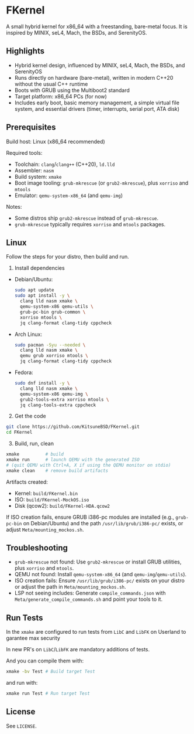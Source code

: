 # FKernel

A small hybrid kernel for x86_64 with a freestanding, bare-metal focus. It is inspired by MINIX, seL4, Mach, the BSDs, and SerenityOS.

## Highlights

- Hybrid kernel design, influenced by MINIX, seL4, Mach, the BSDs, and SerenityOS
- Runs directly on hardware (bare-metal), written in modern C++20 without the usual C++ runtime
- Boots with GRUB using the Multiboot2 standard
- Target platform: x86_64 PCs (for now)
- Includes early boot, basic memory management, a simple virtual file system, and essential drivers (timer, interrupts, serial port, ATA disk)

## Prerequisites

Build host: Linux (x86_64 recommended)

Required tools:

- Toolchain: `clang`/`clang++` (C++20), `ld.lld`
- Assembler: `nasm`
- Build system: `xmake`
- Boot image tooling: `grub-mkrescue` (or `grub2-mkrescue`), plus `xorriso` and `mtools`
- Emulator: `qemu-system-x86_64` (and `qemu-img`)

Notes:

- Some distros ship `grub2-mkrescue` instead of `grub-mkrescue`.
- `grub-mkrescue` typically requires `xorriso` and `mtools` packages.

## Linux

Follow the steps for your distro, then build and run.

1) Install dependencies

- Debian/Ubuntu:

  ```bash
  sudo apt update
  sudo apt install -y \
    clang lld nasm xmake \
    qemu-system-x86 qemu-utils \
    grub-pc-bin grub-common \
    xorriso mtools \
    jq clang-format clang-tidy cppcheck
  ```

- Arch Linux:

  ```bash
  sudo pacman -Syu --needed \
    clang lld nasm xmake \
    qemu grub xorriso mtools \
    jq clang-format clang-tidy cppcheck
  ```

- Fedora:

  ```bash
  sudo dnf install -y \
    clang lld nasm xmake \
    qemu-system-x86 qemu-img \
    grub2-tools-extra xorriso mtools \
    jq clang-tools-extra cppcheck
  ```

2) Get the code

```bash
git clone https://github.com/KitsuneBSD/FKernel.git
cd FKernel
```

3) Build, run, clean

```bash
xmake          # build
xmake run      # launch QEMU with the generated ISO
# (quit QEMU with Ctrl+A, X if using the QEMU monitor on stdio)
xmake clean    # remove build artifacts
```

Artifacts created:

- Kernel: `build/FKernel.bin`
- ISO: `build/FKernel-MockOS.iso`
- Disk (qcow2): `build/FKernel-HDA.qcow2`

If ISO creation fails, ensure GRUB i386-pc modules are installed (e.g., `grub-pc-bin` on Debian/Ubuntu) and the path `/usr/lib/grub/i386-pc/` exists, or adjust `Meta/mounting_mockos.sh`.

## Troubleshooting

- `grub-mkrescue` not found: Use `grub2-mkrescue` or install GRUB utilities, plus `xorriso` and `mtools`.
- QEMU not found: Install `qemu-system-x86_64` (and `qemu-img`/`qemu-utils`).
- ISO creation fails: Ensure `/usr/lib/grub/i386-pc/` exists on your distro or adjust the path in `Meta/mounting_mockos.sh`.
- LSP not seeing includes: Generate `compile_commands.json` with `Meta/generate_compile_commands.sh` and point your tools to it.

## Run Tests

In the `xmake` are configured to run tests from `LibC` and `LibFK` on Userland to garantee max security

In new PR's on `LibC`/`LibFK` are mandatory additions of tests.

And you can compile them with:

```bash
xmake -bv Test # Build target Test
```

and run with:

```bash
xmake run Test # Run target Test
```

## License

See `LICENSE`.
